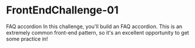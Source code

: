 # FrontEndChallenge-01
FAQ accordion In this challenge, you'll build an FAQ accordion. This is an extremely common front-end pattern, so it's an excellent opportunity to get some practice in!
